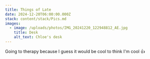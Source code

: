 ```yaml
---
title: Things of Late
date: 2024-12-20T06:00:00.000Z
stack: content/stack/Pics.md
images:
  - image: /uploads/photos/IMG_20241220_122948812_AE.jpg
    title: Desk
    alt_text: Chloe's desk
---
```


Going to therapy because I guess it would be cool to think I'm cool 👍

